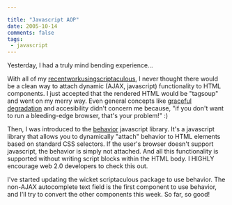 ```yaml
---

title: "Javascript AOP"
date: 2005-10-14
comments: false
tags:
 - javascript
---
```


Yesterday, I had a truly mind bending experience...



With all of my [recent](http://jroller.com/page/wireframe/?anchor=indicator_while_processing)[work](http://jroller.com/page/wireframe/?anchor=new_draggabletarget)[using](http://jroller.com/page/wireframe/?anchor=wicket_drag_drop_components)[scriptaculous](http://jroller.com/page/wireframe/?anchor=choice_is_good), I never thought there would be a clean way to attach dynamic (AJAX, javascript) functionality to HTML components. I just accepted that the rendered HTML would be "tagsoup" and went on my merry way. Even general concepts like [graceful degradation](http://webtips.dan.info/graceful.html) and accesibility didn't concern me because, "if you don't want to run a bleeding-edge browser, that's your problem!" :)



Then, I was introduced to the [behavior](http://bennolan.com/behaviour/) javascript library. It's a javascript library that allows you to dynamically "attach" behavior to HTML elements based on standard CSS selectors. If the user's browser doesn't support javascript, the behavior is simply not attached. And all this functionality is supported without writing script blocks within the HTML body. I HIGHLY encourage web 2.0 developers to check this out.



I've started updating the wicket scriptaculous package to use behavior. The non-AJAX autocomplete text field is the first component to use behavior, and I'll try to convert the other components this week. So far, so good!

